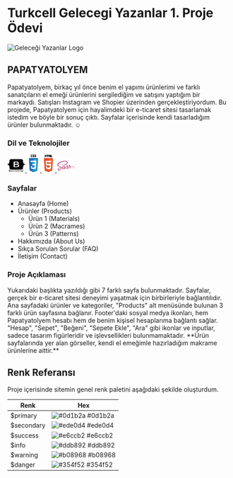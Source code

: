 
# Turkcell Gelecegi Yazanlar 1. Proje Ödevi

![Geleceği Yazanlar Logo](https://gelecegiyazanlar.turkcell.com.tr/themes/custom/gyz/logo.svg)

## PAPATYATOLYEM
  
Papatyatolyem, birkaç yıl önce benim el yapımı ürünlerimi ve farklı sanatçıların el emeği ürünlerini sergilediğim ve satışını yaptığım bir markaydı. Satışları Instagram ve Shopier üzerinden gerçekleştiriyordum. Bu projede, Papatyatolyem için hayalimdeki bir e-ticaret sitesi tasarlamak istedim ve böyle bir sonuç çıktı. Sayfalar içerisinde kendi tasarladığım ürünler bulunmaktadır. ☺️
  

<h3>Dil ve Teknolojiler</h3>
<p >  <a  href="https://getbootstrap.com"  target="_blank"  rel="noreferrer">  <img  src="https://raw.githubusercontent.com/devicons/devicon/master/icons/bootstrap/bootstrap-plain-wordmark.svg"  alt="bootstrap"  width="40"  height="30"/>  </a>  <a  href="https://www.w3schools.com/css/"  target="_blank"  rel="noreferrer">  <img  src="https://raw.githubusercontent.com/devicons/devicon/master/icons/css3/css3-original-wordmark.svg"  alt="css3"  width="30"  height="40"/>  </a>  <a  href="https://www.w3.org/html/"  target="_blank"  rel="noreferrer">  <img  src="https://raw.githubusercontent.com/devicons/devicon/master/icons/html5/html5-original-wordmark.svg"  alt="html5"  width="30"  height="40"/>  </a>  <a  href="https://sass-lang.com"  target="_blank"  rel="noreferrer">  <img  src="https://raw.githubusercontent.com/devicons/devicon/master/icons/sass/sass-original.svg"  alt="sass"  width="40"  height="30"/>  </a>  </p>

<h3>Sayfalar</h3>

 - Anasayfa (Home) 
 - Ürünler (Products) 
	 - Ürün 1 (Materials)
	 - Ürün 2 (Macrames)
	 - Ürün 3 (Patterns)
 - Hakkımızda (About Us) 
 - Sıkça Sorulan Sorular (FAQ) 
 - İletişim (Contact)

<h3>Proje Açıklaması</h3>
Yukarıdaki başlıkta yazıldığı gibi 7 farklı sayfa bulunmaktadır. Sayfalar, gerçek bir e-ticaret sitesi deneyimi yaşatmak için birbirleriyle bağlantılıdır. Ana sayfadaki ürünler ve kategoriler, "Products" alt menüsünde bulunan 3 farklı ürün sayfasına bağlanır. Footer'daki sosyal medya ikonları, hem Papatyatolyem hesabı hem de benim kişisel hesaplarıma bağlantı sağlar. "Hesap", "Sepet", "Beğeni", "Sepete Ekle", "Ara" gibi ikonlar ve inputlar, sadece tasarım figürleridir ve işlevsellikleri bulunmamaktadır. **Ürün sayfalarında yer alan görseller, kendi el emeğimle hazırladığım makrame ürünlerine aittir.**

## Renk Referansı

  Proje içerisinde sitemin genel renk paletini aşağıdaki şekilde oluşturdum.

| Renk | Hex |
|--|--|
| $primary | ![#0d1b2a](https://via.placeholder.com/10/0a192f?text=+) #0d1b2a |
| $secondary | ![#ede0d4](https://via.placeholder.com/10/ede0d4?text=+) #ede0d4 |
| $success | ![#e6ccb2](https://via.placeholder.com/10/e6ccb2?text=+) #e6ccb2 |
| $info | ![#ddb892](https://via.placeholder.com/10/ddb892?text=+) #ddb892 |
| $warning | ![#b08968](https://via.placeholder.com/10/b08968?text=+) #b08968 |
| $danger | ![#354f52](https://via.placeholder.com/10/354f52?text=+) #354f52 |
